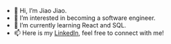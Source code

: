 
- 👋 Hi, I’m Jiao Jiao. 
- 👀 I’m interested in becoming a software engineer. 
- 🌱 I’m currently learning React and SQL. 
- 📫 Here is my [Linkedln](http://linkedin.com/in/jiao-jiao-ding-15298018a), feel free to connect with me!

<!---
jiaojiaon/jiaojiaon is a ✨ special ✨ repository because its `README.md` (this file) appears on your GitHub profile.
You can click the Preview link to take a look at your changes.
--->
